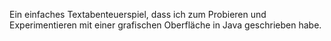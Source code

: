 Ein einfaches Textabenteuerspiel, dass ich zum Probieren und Experimentieren mit einer grafischen Oberfläche in Java geschrieben habe.

